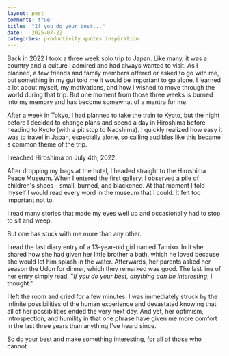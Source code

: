 ```yaml
---
layout: post
comments: true
title:  "If you do your best..."
date:   2025-07-22
categories: productivity quotes inspiration
---
```


Back in 2022 I took a three week solo trip to Japan. Like many, it was a country and a culture I admired and had always wanted to visit. As I planned, a few friends and family members offered or asked to go with me, but something in my gut told me it would be important to go alone. I learned a lot about myself, my motivations, and how I wished to move through the world during that trip. But one moment from those three weeks is burned into my memory and has become somewhat of a mantra for me.

After a week in Tokyo, I had planned to take the train to Kyoto, but the night before I decided to change plans and spend a day in Hiroshima before heading to Kyoto (with a pit stop to Naoshima). I quickly realized how easy it was to travel in Japan, especially alone, so calling audibles like this became a common theme of the trip.

I reached Hiroshima on July 4th, 2022.

After dropping my bags at the hotel, I headed straight to the Hiroshima Peace Museum. When I entered the first gallery, I observed a pile of children's shoes - small, burned, and blackened. At that moment I told myself I would read every word in the museum that I could. It felt too important not to.

I read many stories that made my eyes well up and occasionally had to stop to sit and weep. 

But one has stuck with me more than any other.

I read the last diary entry of a 13-year-old girl named Tamiko. In it she shared how she had given her little brother a bath, which he loved because she would let him splash in the water. Afterwards, her parents asked her season the Udon for dinner, which they remarked was good. The last line of her entry simply read, "*If you do your best, anything can be interesting*, I thought."

I left the room and cried for a few minutes. I was immediately struck by the infinite possibilities of the human experience and devastated knowing that all of her possibilities ended the very next day. And yet, her optimism, introspection, and humility in that one phrase have given me more comfort in the last three years than anything I've heard since. 

So do your best and make something interesting, for all of those who cannot.